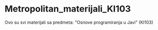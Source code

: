 # Metropolitan_materijali_KI103
Ovo su svi materijali sa predmeta: "Osnove programiranja u Javi" (KI103)

